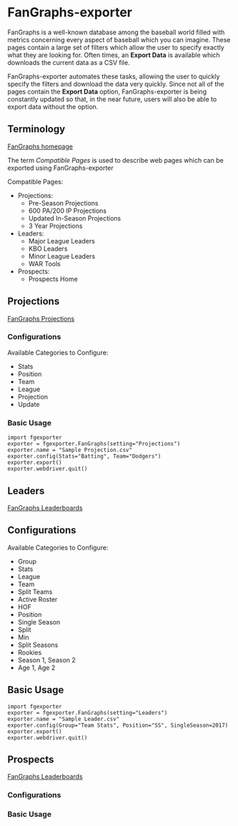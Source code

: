 # FanGraphs-exporter
FanGraphs is a well-known database among the baseball world filled with metrics concerning every aspect of baseball which you can imagine. These pages contain a large set of filters which allow the user to specify exactly what they are looking for. Often times, an **Export Data** is available which downloads the current data as a CSV file. 

FanGraphs-exporter automates these tasks, allowing the user to quickly specify the filters and download the data very quickly. Since not all of the pages contain the **Export Data** option, FanGraphs-exporter is being constantly updated so that, in the near future, users will also be able to export data without the option.

## Terminology
[FanGraphs homepage](https://fangraphs.com)

The term _Compatible Pages_ is used to describe web pages which can be exported using FanGraphs-exporter

Compatible Pages:
* Projections:
  * Pre-Season Projections
  * 600 PA/200 IP Projections
  * Updated In-Season Projections
  * 3 Year Projections
* Leaders:
  * Major League Leaders
  * KBO Leaders
  * Minor League Leaders
  * WAR Tools
* Prospects:
  * Prospects Home

## Projections
[FanGraphs Projections](https://fangraphs.com/projections.aspx)
### Configurations
Available Categories to Configure:
* Stats
* Position
* Team
* League
* Projection
* Update
### Basic Usage
```
import fgexporter
exporter = fgexporter.FanGraphs(setting="Projections")
exporter.name = "Sample Projection.csv"
exporter.config(Stats="Batting", Team="Dodgers")
exporter.export()
exporter.webdriver.quit()
```

## Leaders
[FanGraphs Leaderboards](https://fangraphs.com/leaders.aspx)
## Configurations
Available Categories to Configure:
* Group
* Stats
* League
* Team
* Split Teams
* Active Roster
* HOF
* Position
* Single Season
* Split
* Min
* Split Seasons
* Rookies
* Season 1, Season 2
* Age 1, Age 2
## Basic Usage
```
import fgexporter
exporter = fgexporter.FanGraphs(setting="Leaders")
exporter.name = "Sample Leader.csv"
exporter.config(Group="Team Stats", Position="SS", SingleSeason=2017)
exporter.export()
exporter.webdriver.quit()
```

## Prospects
[FanGraphs Leaderboards](https://fangraphs.com/prospects.aspx)
### Configurations
### Basic Usage
